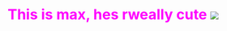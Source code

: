 <html>
<body>
<h1 style="color: Fuchsia;"> This is max, hes rweally cute
<img src="https://th.bing.com/th/id/R.f3ad0e81fde02a978f87c1bfb332da21rik=X84kM5UaNHwJkg&riu=http%3a%2f%2f2.bp.blogspot.com%2f1tWrTmex2gU%2fUsoVHl9KqcI%2fAAAAAAAAAME%2f1NL9LkueDD8%2fs1600%2fphoto%2b(5)."/>
</body>
</html>
